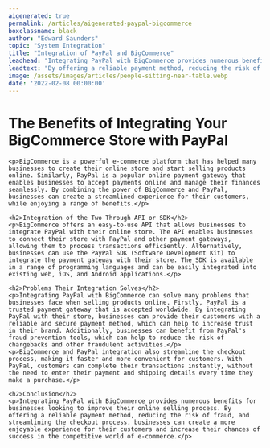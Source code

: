 ```yaml
---
aigenerated: true
permalink: /articles/aigenerated-paypal-bigcommerce
boxclassname: black
author: "Edward Saunders"
topic: "System Integration"
title: "Integration of PayPal and BigCommerce"
leadhead: "Integrating PayPal with BigCommerce provides numerous benefits for businesses looking to improve their online selling process"
leadtext: "By offering a reliable payment method, reducing the risk of fraud, and streamlining the checkout process, businesses can create a more enjoyable experience for their customers and increase their chances of success in the competitive world of e-commerce."
image: /assets/images/articles/people-sitting-near-table.webp
date: '2022-02-08 00:00:00'
---
```

<div class="arttext">
	<h1>The Benefits of Integrating Your BigCommerce Store with PayPal</h1>

	<p>BigCommerce is a powerful e-commerce platform that has helped many businesses to create their online store and start selling products online. Similarly, PayPal is a popular online payment gateway that enables businesses to accept payments online and manage their finances seamlessly. By combining the power of BigCommerce and PayPal, businesses can create a streamlined experience for their customers, while enjoying a range of benefits.</p>

	<h2>Integration of the Two Through API or SDK</h2>
	<p>BigCommerce offers an easy-to-use API that allows businesses to integrate PayPal with their online store. The API enables businesses to connect their store with PayPal and other payment gateways, allowing them to process transactions efficiently. Alternatively, businesses can use the PayPal SDK (Software Development Kit) to integrate the payment gateway with their store. The SDK is available in a range of programming languages and can be easily integrated into existing web, iOS, and Android applications.</p>

	<h2>Problems Their Integration Solves</h2>
	<p>Integrating PayPal with BigCommerce can solve many problems that businesses face when selling products online. Firstly, PayPal is a trusted payment gateway that is accepted worldwide. By integrating PayPal with their store, businesses can provide their customers with a reliable and secure payment method, which can help to increase trust in their brand. Additionally, businesses can benefit from PayPal's fraud prevention tools, which can help to reduce the risk of chargebacks and other fraudulent activities.</p>
	<p>BigCommerce and PayPal integration also streamline the checkout process, making it faster and more convenient for customers. With PayPal, customers can complete their transactions instantly, without the need to enter their payment and shipping details every time they make a purchase.</p>

	<h2>Conclusion</h2>
	<p>Integrating PayPal with BigCommerce provides numerous benefits for businesses looking to improve their online selling process. By offering a reliable payment method, reducing the risk of fraud, and streamlining the checkout process, businesses can create a more enjoyable experience for their customers and increase their chances of success in the competitive world of e-commerce.</p>
	
</div>